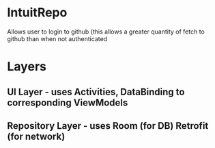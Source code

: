 # IntuitRepo

Allows user to login to github (this allows a greater quantity of fetch to github than when not authenticated
# Layers
## UI Layer - uses Activities, DataBinding to corresponding ViewModels
## Repository Layer - uses Room (for DB) Retrofit (for network)
